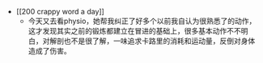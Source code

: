 - [[200 crappy word a day]]
	- 今天又去看physio，她帮我纠正了好多个以前我自认为很熟悉了的动作，这才发现其实之前的锻炼都建立在冒进的基础上，很多基本动作不不明白，对解剖也不是很了解，一味追求卡路里的消耗和运动量，反倒对身体造成了伤害。